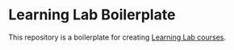 # Learning Lab Boilerplate

This repository is a boilerplate for creating [Learning Lab courses](https://lab.github.com/docs/).